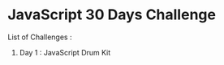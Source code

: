 # JavaScript 30 Days Challenge

List of Challenges : 
<ol>
    <li>Day 1 : JavaScript Drum Kit</li>
</ol>

